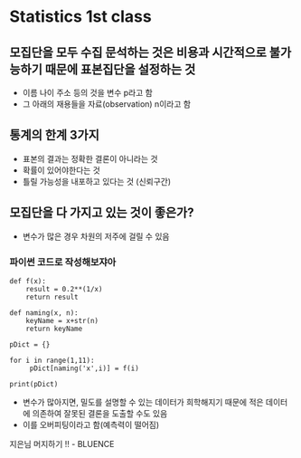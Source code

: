 # Statistics 1st class
## 모집단을 모두 수집 문석하는 것은 비용과 시간적으로 불가능하기 때문에 표본집단을 설정하는 것
  * 이름 나이 주소 등의 것을 변수 p라고 함
  * 그 아래의 재용들을 자료(observation) n이라고 함

## 통계의 한계 3가지
  * 표본의 결과는 정확한 결론이 아니라는 것
  * 확률이 있어야한다는 것
  * 틀릴 가능성을 내포하고 있다는 것 (신뢰구간)

## 모집단을 다 가지고 있는 것이 좋은가?
  * 변수가 많은 경우 차원의 저주에 걸릴 수 있음
### 파이썬 코드로 작성해보쟈아
    def f(x):
        result = 0.2**(1/x)
        return result

    def naming(x, n):
        keyName = x+str(n)
        return keyName

    pDict = {}

    for i in range(1,11):
         pDict[naming('x',i)] = f(i)

    print(pDict)
  * 변수가 많아지면, 밀도를 설명할 수 있는 데이터가 희학해지기 때문에 적은 데이터에 의존하여 잘못된 결론을 도출할 수도 있음
  * 이를 오버피팅이라고 함(예측력이 떨어짐)

지은님 머지하기 !! - BLUENCE
